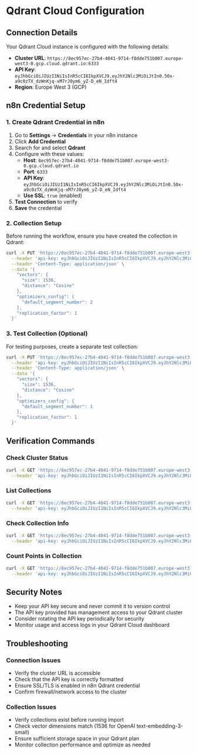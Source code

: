 # Qdrant Cloud Configuration

## Connection Details

Your Qdrant Cloud instance is configured with the following details:

- **Cluster URL**: `https://8ec957ec-27b4-4041-9714-f8dde751b007.europe-west3-0.gcp.cloud.qdrant.io:6333`
- **API Key**: `eyJhbGciOiJIUzI1NiIsInR5cCI6IkpXVCJ9.eyJhY2Nlc3MiOiJtIn0.50x-a9c0zTX_dzWnKjq-xM7rJ0ym6_yZ-D_eN_Idft4`
- **Region**: Europe West 3 (GCP)

## n8n Credential Setup

### 1. Create Qdrant Credential in n8n

1. Go to **Settings** → **Credentials** in your n8n instance
2. Click **Add Credential**
3. Search for and select **Qdrant**
4. Configure with these values:
   - **Host**: `8ec957ec-27b4-4041-9714-f8dde751b007.europe-west3-0.gcp.cloud.qdrant.io`
   - **Port**: `6333`
   - **API Key**: `eyJhbGciOiJIUzI1NiIsInR5cCI6IkpXVCJ9.eyJhY2Nlc3MiOiJtIn0.50x-a9c0zTX_dzWnKjq-xM7rJ0ym6_yZ-D_eN_Idft4`
   - **Use SSL**: `true` (enabled)
5. **Test Connection** to verify
6. **Save** the credential

### 2. Collection Setup

Before running the workflow, ensure you have created the collection in Qdrant:

```bash
curl -X PUT 'https://8ec957ec-27b4-4041-9714-f8dde751b007.europe-west3-0.gcp.cloud.qdrant.io:6333/collections/shopware_products' \
  --header 'api-key: eyJhbGciOiJIUzI1NiIsInR5cCI6IkpXVCJ9.eyJhY2Nlc3MiOiJtIn0.50x-a9c0zTX_dzWnKjq-xM7rJ0ym6_yZ-D_eN_Idft4' \
  --header 'Content-Type: application/json' \
  --data '{
    "vectors": {
      "size": 1536,
      "distance": "Cosine"
    },
    "optimizers_config": {
      "default_segment_number": 2
    },
    "replication_factor": 1
  }'
```

### 3. Test Collection (Optional)

For testing purposes, create a separate test collection:

```bash
curl -X PUT 'https://8ec957ec-27b4-4041-9714-f8dde751b007.europe-west3-0.gcp.cloud.qdrant.io:6333/collections/shopware_products_test' \
  --header 'api-key: eyJhbGciOiJIUzI1NiIsInR5cCI6IkpXVCJ9.eyJhY2Nlc3MiOiJtIn0.50x-a9c0zTX_dzWnKjq-xM7rJ0ym6_yZ-D_eN_Idft4' \
  --header 'Content-Type: application/json' \
  --data '{
    "vectors": {
      "size": 1536,
      "distance": "Cosine"
    },
    "optimizers_config": {
      "default_segment_number": 1
    },
    "replication_factor": 1
  }'
```

## Verification Commands

### Check Cluster Status
```bash
curl -X GET 'https://8ec957ec-27b4-4041-9714-f8dde751b007.europe-west3-0.gcp.cloud.qdrant.io:6333' \
  --header 'api-key: eyJhbGciOiJIUzI1NiIsInR5cCI6IkpXVCJ9.eyJhY2Nlc3MiOiJtIn0.50x-a9c0zTX_dzWnKjq-xM7rJ0ym6_yZ-D_eN_Idft4'
```

### List Collections
```bash
curl -X GET 'https://8ec957ec-27b4-4041-9714-f8dde751b007.europe-west3-0.gcp.cloud.qdrant.io:6333/collections' \
  --header 'api-key: eyJhbGciOiJIUzI1NiIsInR5cCI6IkpXVCJ9.eyJhY2Nlc3MiOiJtIn0.50x-a9c0zTX_dzWnKjq-xM7rJ0ym6_yZ-D_eN_Idft4'
```

### Check Collection Info
```bash
curl -X GET 'https://8ec957ec-27b4-4041-9714-f8dde751b007.europe-west3-0.gcp.cloud.qdrant.io:6333/collections/shopware_products' \
  --header 'api-key: eyJhbGciOiJIUzI1NiIsInR5cCI6IkpXVCJ9.eyJhY2Nlc3MiOiJtIn0.50x-a9c0zTX_dzWnKjq-xM7rJ0ym6_yZ-D_eN_Idft4'
```

### Count Points in Collection
```bash
curl -X GET 'https://8ec957ec-27b4-4041-9714-f8dde751b007.europe-west3-0.gcp.cloud.qdrant.io:6333/collections/shopware_products/points/count' \
  --header 'api-key: eyJhbGciOiJIUzI1NiIsInR5cCI6IkpXVCJ9.eyJhY2Nlc3MiOiJtIn0.50x-a9c0zTX_dzWnKjq-xM7rJ0ym6_yZ-D_eN_Idft4'
```

## Security Notes

- Keep your API key secure and never commit it to version control
- The API key provided has management access to your Qdrant cluster
- Consider rotating the API key periodically for security
- Monitor usage and access logs in your Qdrant Cloud dashboard

## Troubleshooting

### Connection Issues
- Verify the cluster URL is accessible
- Check that the API key is correctly formatted
- Ensure SSL/TLS is enabled in n8n Qdrant credential
- Confirm firewall/network access to the cluster

### Collection Issues
- Verify collections exist before running import
- Check vector dimensions match (1536 for OpenAI text-embedding-3-small)
- Ensure sufficient storage space in your Qdrant plan
- Monitor collection performance and optimize as needed